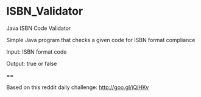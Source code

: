 # ISBN_Validator

Java ISBN Code Validator

Simple Java program that checks a given code for ISBN format compliance

Input: ISBN format code

Output: true or false

==

Based on this reddit daily challenge:
http://goo.gl/iQiHKv

